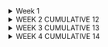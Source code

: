 <details>
  <summary>Week 1</summary>
    | DAY |   DATE   |   BT  |  OL   |   IL  |   ET  | WORK  |  OT   | NIGHT | Penalty | Transitional Emp Negative Cros |
    | W | 01/01/2025 | HAVE DAY OFF | <br>
    | R | 01/02/2025 | 05:00 | 13:30 | 13:30 | 13:31 | 08:30 | 00:30 | 01:00 |         | 03:32                          | <br>
    | F | 01/03/2025 | 05:00 | 12:96 | 12:96 | 12:97 | 07:97 | 05:39 | 01:00 |         | 02:58                          |
</details>

<details>
  <summary>WEEK 2          CUMULATIVE 12</summary>
  | DAY |   DATE   |   BT  |  OL   |   IL  |   ET  | WORK  |  OT   | NIGHT | Penalty | Transitional Emp Negative Cros |
  | S | 01/04/2025 | 05:00 | 11:44 | 12:44 | 12:52 | 06;52 |       | 01:00 |         |
  | J | 01/05/2025 | HAVE DAY OFF  |
  | M | 01/06/2025 | 05:80 | 13:10 | 13:11 | 13:11 | 07:30 |       | 00:20 |         |
  | T | 01/07/2025 | 05:00 | 10:53 | 10:53 | 10:54 | 05:54 |       | 01:00 |         |
  | W | 01/08/2025 | 05:00 | 11:69 | 11:70 | 11:70 | 06:69 |       | 01:00 |         |
  | R | 01/09/2025 | HAVE DAY OFF  |
  | F | 01/10/2025 | 05:00 | 11:93 | 12:43 | 15:03 | 09:53 | 01:53 | 01:00 |         |
</details>

<details>
  <summary>WEEK 3          CUMULATIVE 13</summary>
  | DAY |   DATE   |   BT  |  OL   |   IL  |   ET  | WORK  |  OT   | NIGHT | Penalty | Transitional Emp Negative Cros |
  | S | 01/11/2025 | 05:00 | 12:27 | 12:77 | 15:28 | 09:78 | 01:78 | 01:00 |         |
  | J | 01/12/2025 | HAVE DAY OFF  |
  | M | 01/13/2025 | 04:47 | 11:08 | 11:58 | 14:50 | 10:02 | 02:00 | 01:53 | 00:02   |
  | T | 01/14/2025 | 05:00 | 11:01 | 11:51 | 14:84 | 09:34 | 01:34 | 01:00 |         |
  | W | 01/15/2025 | HAVE DAY OFF  |
  | R | 01/16/2025 | 05:00 | 12:75 | 13:25 | 14:37 | 08:87 | 00:87 | 01:00 |         |
  | F | 01/17/2025 | 05:00 | 12:40 | 12:41 | 12:44 | 07:43 |       | 01:00 |         |

PAY DAY
</details>

<details>
  <summary>WEEK 4          CUMULATIVE 14</summary>
  | DAY |   DATE   |   BT  |  OL   |   IL  |   ET  | WORK  |  OT   | NIGHT | Penalty | Transitional Emp Negative Cros |
  | S | 01/18/2025 | 05:00 | 12:28 | 12:29 | 12:29 | 07:28 |       | 01:00 |         |
  | J | 01/19/2025 | 04:50 | 07:96 | 10;52 | 13:73 | 06;67 |       | 01:50 |         |
  | M | 01/20/2025 | HAVE DAY OFF  |
  | T | 01/21/2025 | 05:00 | 11:14 | 11:64 | 14:19 | 08:69 | 00:69 | 01:00 |         |
  | W | 01/22/2025 | HAVE DAY OFF  |
  | R | 01/23/2025 | 05:00 | 13:75 | 13:76 | 13:77 | 08:76 | 00:76 | 01:00 |         |
  | F | 01/24/2025 | 05:00 | 13:12 | 13:14 | 13:14 | 08:14 | 00:13 | 01:00 |         |

WEEK 15
| DAY |   DATE   |   BT  |  OL   |   IL  |   ET  | WORK  |  OT   | NIGHT | Penalty | Transitional Emp Negative Cros |
| S | 01/25/2025 | 05:00 | 12:66 | 12:67 | 12:67 | 07:66 |       | 01:00 |         |
| J | 01/26/2025 | HAVE DAY OFF  |
| M | 01/27/2025 | 05:00 | 11:89 | 12:39 | 15:04 | 09:54 | 01:54 | 01:00 |         |
| T | 01/28/2025 | 05:00 | 13:03 | 13:03 | 13:04 | 08;04 | 00:04 | 01:00 |         |
| W | 01/29/2025 | HAVE DAY OFF  |
| R | 01/30/2025 | 05:00 | 12:98 | 12:99 | 13:00 | 07:99 |       | 01:00 |         |
| F | 01/31/2025 | 05:00 | 13:01 | 13:02 | 13:02 | 08:01 | 00:01 | 01:00 |         |

PAY DAY

WEEK 16
| DAY |   DATE   |   BT  |  OL   |   IL  |   ET  | WORK  |  OT   | NIGHT | Penalty | Transitional Emp Negative Cros |
| S | 02/01/2025 | 05:00 | 12:57 | 12:58 | 12;59 | 07;58 |       | 01:00 |         |
| J | 02/02/2025 | 04:50 | 07:16 | 08:98 | 12:41 | 06:09 |       | 01:50 |         |
| M | 02/03/2025 | 05:01 | 12:84 | 12:85 | 12:85 | 07:83 |       | 00:99 |         |
| T | 02/04/2025 | 04:98 | 11:36 | 11:37 | 11:38 | 06:39 |       | 01:02 |         |
| W | 02/05/2025 | HAVE DAY OFF  |
| R | 02/06/2025 | 05:00 | 13:91 | 13:92 | 13:92 | 08:91 | 00:91 | 01:00 |         |
| F | 02/07/2025 | 05:00 | 12:94 | 12:95 | 12:97 | 07:96 | 03:85 | 01:00 |         |

WEEK 17
| DAY |   DATE   |   BT  |  OL   |   IL  |   ET  | WORK  |  OT   | NIGHT | Penalty | Transitional Emp Negative Cros |
| S | 02/08/2025 | 04:50 | 11:88 | 11:88 | 11:90 | 0740  |       | 01:00 |         |
| J | 02/09/2025 | 04:48 |       |       | 07:55 | 03:07 |       | 01:50 |         |
| M | 02/10/2025 | 04:50 | 12;40 | 12:41 | 12:42 | 07:91 |       | 01:50 |         |
| T | 02/11/2025 | 04:50 | 12:96 | 12:97 | 12:98 | 08:47 | 00:47 | 01:50 |         |
| W | 02/12/2025 | HAVE DAY OFF  |
| R | 02/13/2025 |  OUT SICK  |
| F | 02/14/2025 | 04:50 | 12:54 | 12:54 | 12:55 | 08:05 | 00:05 | 01:50 |         | 02:38                         |

PAY DAY

WEEK 18
| DAY |   DATE   |   BT  |  OL   |   IL  |   ET  | WORK  |  OT   | NIGHT | Penalty | Transitional Emp Negative Cros |
| S | 02/15/2025 | 10:00 |       |       | 18:90 | 08:90 | 00:90 | 00:90 |         |
| J | 02/16/2025 | HAVE DAY OFF  |
| M | 02/17/2025 | 07:03 | 11:92 | 11:93 | 11:93 | 04:89 |       |       |         |
| T | 02/18/2025 | 04:50 | 14:50 | 14:51 | 14:52 | 10:01 | 02:00 | 01;50 | 00:01.  |
| W | 02/19/2025 | HAVE DAY OFF  |
| R | 02/20/2025 | 04:50 | 12:06 | 12:06 | 12:07 | 07:57 |       | 01:50 |         |
| F | 02/21/2025 | 04:50 | 13:03 | 13:04 | 13:10 | 08:59 | 00;59 | 01:50 |         |

WEEK 19
| DAY |   DATE   |   BT  |  OL   |   IL  |   ET  | WORK  |  OT   | NIGHT | Penalty | Transitional Emp Negative Cros |
| S | 02/22/2025 | 04:50 | 13:32 | 13:34 | 13:35 | 08;84 | 00:84 | 01:60 |         |
| J | 02/23/2025 | 07:16 | 10:11 | 10:91 | 13:01 | 05:05 |       |       |         |
| M | 02/24/2025 | 04:50 | 11:88 | 12:37 | 14:49 | 09;50 | 01:50 | 01;50 |         |
| T | 02/25/2025 | 04:50 | 12:87 | 12:88 | 12:88 | 08:37 | 00:37 | 01:50 |         |
| W | 02/26/2025 | HAVE DAY OFF  |
| R | 02/27/2025 | 04:50 | 13:99 | 13:99 | 14:00 | 09:49  | 1:49 | 01:50 |         |
| F | 02/28/2025 | 04:50 | 11:07 | 11:07 | 11:10 | 06:60 |  03:65 | 01:50 |         |

PAY DAY

WEEK 20
| DAY |   DATE   |   BT  |  OL   |   IL  |   ET  | WORK  |  OT   | NIGHT | Penalty | Transitional Emp Negative Cros |
| S | 03/01/2025 | 10:00 | 15:75 | 16:13 | 16:83 | 08:45 | 00:45 | 00:83 |         |
| J | 03/02/1025 | HAVE DAY OFF  |
| M | 03/03/2025 | 04:50 | 13:53 | 13:54 | 13:73 | 09:22 | 01:22 | 01:50 |         |
| T | 03/04/2025 | 04:50 | 10:25 | 10:25 | 10:26 | 05:76 |       | 01:50 |         |
| W | 03/05/2025 | 04:50 |  |  |  |  |  | 01:50 |         |
| R | 03/06/2025 | 04:50 |  |  |  |  |  | 01:50 |         |
| F | 03/07/2025 | 04:50 |  |  |  |  |  | 01:50 |         |

WEEK 21
| DAY |   DATE   |   BT  |  OL   |   IL  |   ET  | WORK  |  OT   | NIGHT  | Penalty | Transitional Emp Negative Cros |
| S | 03/08/2025 |       |       |       |       |       |       |        |         |
| J | 03/09/2025 |       |       |       |       |       |       |        |         |
| M | 03/10/2025 |       |       |       |       |       |       |        |         |
| T | 03/11/2025 |       |       |       |       |       |       |        |         |
| W | 03/12/2025 |       |       |       |       |       |       |        |         |
| R | 03/13/2025 |       |       |       |       |       |       |        |         |
| F | 03/14/2025 |       |       |       |       |       |       |        |         |

PAY DAY
</details>